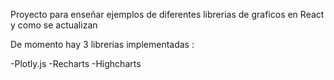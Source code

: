 Proyecto para enseñar ejemplos de diferentes librerias de graficos en React y como se actualizan

De momento hay 3 librerias implementadas : 

-Plotly.js
-Recharts
-Highcharts